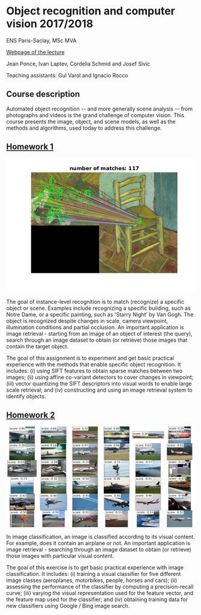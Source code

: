 # Object recognition and computer vision 2017/2018

ENS Paris-Saclay, MSc MVA

[Webpage of the lecture](http://www.di.ens.fr/willow/teaching/recvis17/)

Jean Ponce, Ivan Laptev, Cordelia Schmid and Josef Sivic

Teaching assistants:  Gul Varol and Ignacio Rocco

## Course description

Automated  object  recognition -- and  more  generally  scene  analysis -- from  photographs  and videos  is  the  grand  challenge  of  computer  vision.  This  course  presents  the  image,  object,  and scene models, as well as the methods and algorithms, used today to address this challenge.

## [Homework 1](http://www.di.ens.fr/willow/teaching/recvis17/assignment1/)

![Retrieve query](hwk1/images/IV_myst_3_match.png)

The goal of instance-level recognition is to match (recognize) a specific object or scene.  Examples include recognizing a specific building, such as Notre Dame, or a specific painting, such as 'Starry Night' by Van Gogh. The object is recognized despite changes in scale, camera viewpoint, illumination conditions and partial occlusion. An important application is image retrieval - starting from an image of an object of interest (the query), search  through an image dataset to obtain (or retrieve) those images that contain the target object.

The goal of this assignment is to experiment and get basic practical experience with the methods that enable specific object recognition. It includes: (i) using SIFT features to obtain sparse matches between two images; (ii) using affine co-variant detectors to cover changes in viewpoint; (iii) vector quantizing the SIFT descriptors into visual words to enable large scale retrieval; and (iv) constructing and using an image retrieval system to identify objects.


## [Homework 2](http://www.di.ens.fr/willow/teaching/recvis17/assignment2/)

![Image classification](hwk2/images/1D1_aeroplanes_C_10.png)

In image classification, an image is classified according to its visual content. For example, does it contain an airplane or not. An important application is image retrieval - searching through an image dataset to obtain (or retrieve) those images with particular visual content.

The goal of this exercise is to get basic practical experience with image classification. It includes: (i) training a visual classifier for five different image classes (aeroplanes, motorbikes, people, horses and cars); (ii) assessing the performance of the classifier by computing a precision-recall curve; (iii) varying the visual representation used for the feature vector, and the feature map used for the classifier; and (iv) obtaining training data for new classifiers using Google / Bing image search.
